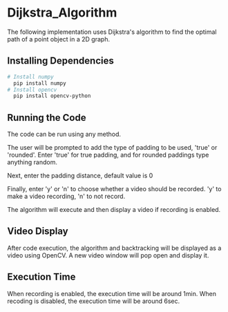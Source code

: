 # Dijkstra_Algorithm
The following implementation uses Dijkstra's algorithm to find the optimal path of a point object in a 2D graph.

## Installing Dependencies
```bash
# Install numpy
  pip install numpy
# Install opencv
  pip install opencv-python
```

## Running the Code
The code can be run using any method.

The user will be prompted to add the type of padding to be used, 'true' or 'rounded'.
Enter 'true' for true padding, and for rounded paddings type anything random.

Next, enter the padding distance, default value is 0

Finally, enter 'y' or 'n' to choose whether a video should be recorded.
'y' to make a video recording, 'n' to not record.

The algorithm will execute and then display a video if recording is enabled.


## Video Display
After code execution, the algorithm and backtracking will be displayed as a video using OpenCV.
A new video window will pop open and display it.


## Execution Time
When recording is enabled, the execution time will be around 1min.
When recoding is disabled, the execution time will be around 6sec.